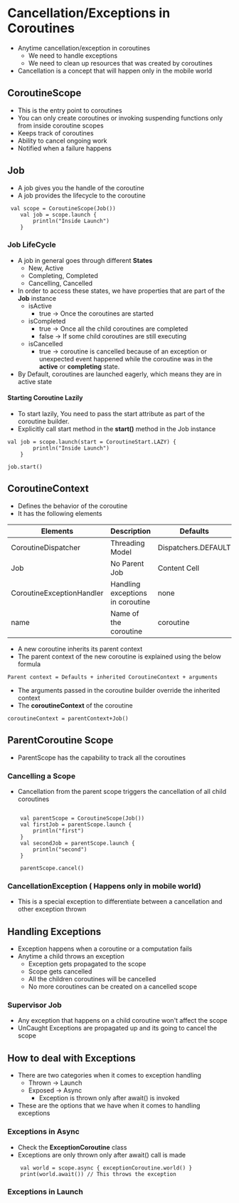 # Cancellation/Exceptions in Coroutines

-   Anytime cancellation/exception in coroutines 
    -   We need to handle exceptions
    -   We need to clean up resources that was created by coroutines
-   Cancellation is a concept that will happen only in the mobile world

## CoroutineScope
-   This is the entry point to coroutines
-   You can only create coroutines or invoking suspending functions only from inside coroutine scopes
-   Keeps track of coroutines
-   Ability to cancel ongoing work
-   Notified when a failure happens    

## Job

-   A job gives you the handle of the coroutine
-   A job provides the lifecycle to the coroutine
```aidl
 val scope = CoroutineScope(Job())
    val job = scope.launch {
        println("Inside Launch")
    }
```

### Job LifeCycle
-   A job in general goes through different **States**
    -   New, Active
    -   Completing, Completed
    -   Cancelling, Cancelled
-   In order to access these states, we have properties that are part of the **Job** instance
    -   isActive
        -   true -> Once the coroutines are started
    -   isCompleted
        -   true -> Once all the child coroutines are completed
        -   false -> If some child coroutines are still executing
    -   isCancelled
        -   true -> coroutine is cancelled because of an exception or unexpected event happened while the coroutine was in the **active** or **completing** state.
-   By Default, coroutines are launched eagerly, which means they are in active state

#### Starting Coroutine Lazily

-   To start lazily, You need to pass the start attribute as part of the coroutine builder.
-   Explicitly call start method in the **start()** method in the Job instance 

```aidl
val job = scope.launch(start = CoroutineStart.LAZY) {
        println("Inside Launch")
    }

job.start()
```
## CoroutineContext
-   Defines the behavior of the coroutine
-   It has the following elements  

| Elements  | Description | Defaults |
| ------------- | ------------- | ------------- |
| CoroutineDispatcher  | Threading Model |Dispatchers.DEFAULT  |
| Job  | No Parent Job  |Content Cell  |
| CoroutineExceptionHandler  | Handling exceptions in coroutine |none  |
| name  | Name of the coroutine  | coroutine  |

-   A new coroutine inherits its parent context
-   The parent context of the new coroutine is explained using the below formula
```aidl
Parent context = Defaults + inherited CoroutineContext + arguments
```
-   The arguments passed in the coroutine builder override the inherited context
-   The **coroutineContext** of the coroutine
```
coroutineContext = parentContext+Job()
``` 

## ParentCoroutine Scope

-   ParentScope has the capability to track all the coroutines

### Cancelling a Scope

-   Cancellation from the parent scope triggers the cancellation of all child coroutines
```

    val parentScope = CoroutineScope(Job())
    val firstJob = parentScope.launch {
        println("first")
    }
    val secondJob = parentScope.launch {
        println("second")
    }

    parentScope.cancel()
```

### CancellationException ( Happens only in mobile world)
-   This is a special exception to differentiate between a cancellation and other exception thrown

## Handling Exceptions
-   Exception happens when a coroutine or a computation fails
-   Anytime a child throws an exception
    -   Exception gets propagated to the scope
    -   Scope gets cancelled  
    -   All the children coroutines will be cancelled
    -   No more coroutines can be created on a cancelled scope

### Supervisor Job
-   Any exception that happens on a child coroutine won't affect the scope
-   UnCaught Exceptions are propagated up and its going to cancel the scope

## How to deal with Exceptions     
-   There are two categories when it comes to exception handling
    -   Thrown -> Launch
    -   Exposed -> Async
        -   Exception is thrown only after await() is invoked   
-   These are the options that we have when it comes to handling exceptions

### Exceptions in Async

- Check the **ExceptionCoroutine** class
-   Exceptions are only thrown only after await() call is made

```angular2
    val world = scope.async { exceptionCoroutine.world() }
    print(world.await()) // This throws the exception
```


### Exceptions in Launch 